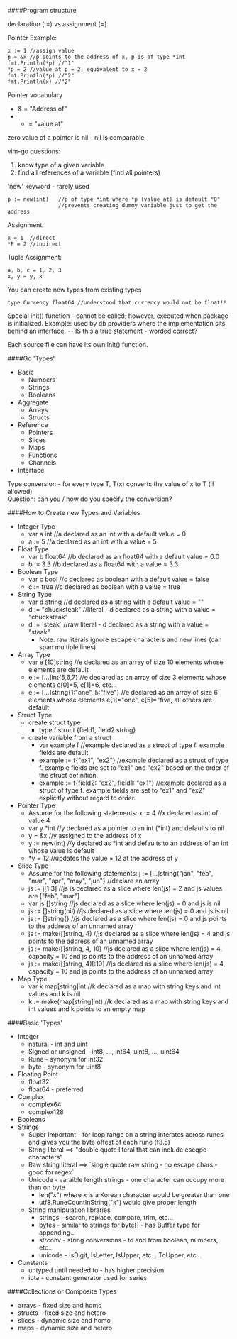 ####Program structure

declaration (:=) vs assignment (=)

Pointer Example:
```
x := 1 //assign value
p = &x //p points to the address of x, p is of type *int
fmt.Println(*p) //"1"
*p = 2 //value at p = 2, equivalent to x = 2
fmt.Println(*p) //"2"
fmt.Println(x) //"2"
```
Pointer vocabulary

* & = "Address of"
* * = "value at"

zero value of a pointer is nil - nil is comparable

vim-go questions:

1. know type of a given variable
2. find all references of a variable (find all pointers)

'new' keyword - rarely used  
```
p := new(int)   //p of type *int where *p (value at) is default "0"
                //prevents creating dummy variable just to get the address
```
Assignment:
```
x = 1  //direct
*P = 2 //indirect
```
Tuple Assignment:
```
a, b, c = 1, 2, 3
x, y = y, x
```
You can create new types from existing types
```
type Currency float64 //understood that currency would not be float!!
```

Special init() function - cannot be called; however, executed when package is initialized. Example: used by db providers where the implementation sits behind an interface. -- IS this a true statement - worded correct?

Each source file can have its own init() function.

####Go 'Types'
* Basic
  * Numbers
  * Strings
  * Booleans
* Aggregate
  * Arrays
  * Structs
* Reference
  * Pointers
  * Slices
  * Maps
  * Functions
  * Channels
* Interface

Type conversion - for every type T, T(x) converts the value of x to T (if allowed)  
Question: can you / how do you specify the conversion?

####How to Create new Types and Variables

* Integer Type
  * var a int //a declared as an int with a default value = 0 
  * a := 5 //a declared as an int with a value = 5
* Float Type
  * var b float64 //b declared as an float64 with a default value = 0.0
  * b := 3.3 //b declared as a float64 with a value = 3.3
* Boolean Type
  * var c bool //c declared as boolean with a default value = false
  * c := true //c declared as boolean with a value = true
* String Type
  * var d string //d declared as a string with a default value = ""
  * d := "chucksteak" //literal - d declared as a string with a value = "chucksteak"
  * d := \`steak\` //raw literal - d declared as a string with a value = "steak"
    * Note: raw literals ignore escape characters and new lines (can span multiple lines)
* Array Type
  * var e [10]string //e declared as an array of size 10 elements whose elements are default
  * e := [...]int{5,6,7} //e declared as an array of size 3 elements whose elements e[0]=5, e[1]=6, etc...
  * e := [...]string{1:"one", 5:"five"} //e declared as an array of size 6 elements whose elements e[1]="one", e[5]="five, all others are default
* Struct Type
  * create struct type 
    * type f struct {field1, field2 string}
  * create variable from a struct
    * var example f //example declared as a struct of type f. example fields are default
    * example := f{"ex1", "ex2"} //example declared as a struct of type f. example fields are set to "ex1" and "ex2" based on the order of the struct definition.
    * example := f{field2: "ex2", field1: "ex1"} //example declared as a struct of type f. example fields are set to "ex1" and "ex2" explicitly without regard to order.
* Pointer Type
  * Assume for the following statements: x := 4 //x declared as int of value 4
  * var y *int //y declared as a pointer to an int (*int) and defaults to nil
  * y = &x //y assigned to the address of x
  * y := new(int) //y declared as *int and defaults to an address of an int whose value is default
  * *y = 12 //updates the value = 12 at the address of y
* Slice Type
  * Assume for the following statements: j := [...]string{"jan", "feb", "mar", "apr", "may", "jun"} //declare an array
  * js := j[1:3] //js is declared as a slice where len(js) = 2 and js values are ["feb", "mar"] 
  * var js []string //js declared as a slice where len(js) = 0 and js is nil
  * js := []string(nil) //js declared as a slice where len(js) = 0 and js is nil
  * js := []string{} //js declared as a slice where len(js) = 0 and js points to the address of an unnamed array
  * js := make([]string, 4) //js declared as a slice where len(js) = 4 and js points to the address of an unnamed array
  * js := make([]string, 4, 10) //js declared as a slice where len(js) = 4, capacity = 10 and js points to the address of an unnamed array
  * js := make([]string, 4)[:10] //js declared as a slice where len(js) = 4, capacity = 10 and js points to the address of an unnamed array
* Map Type
  * var k map[string]int //k declared as a map with string keys and int values and k is nil
  * k := make(map[string]int) //k declared as a map with string keys and int values and k points to an empty map

####Basic 'Types'

* Integer 
  * natural - int and uint
  * Signed or unsigned - int8, ..., int64, uint8, ..., uint64
  * Rune - synonym for int32
  * byte - synonym for uint8
* Floating Point
  * float32
  * float64 - preferred
* Complex
  * complex64
  * complex128
* Booleans
* Strings
  * Super Important - for loop range on a string interates across runes and gives you the byte offest of each rune (f3.5) 
  * String literal ==> "double quote literal that can include escqpe characters"
  * Raw string literal ==> \`single quote raw string - no escape chars - good for regex\`
  * Unicode - varaible length strings - one character can occupy more than on byte
    * len("x") where x is a Korean character would be greater than one
    * utf8.RuneCountInString("x") would give proper length
  * String manipulation libraries
    * strings - search, replace, compare, trim, etc...
    * bytes - similar to strings for byte[] - has Buffer type for appending...
    * strconv - string conversions - to and from boolean, numbers, etc...
    * unicode - IsDigit, IsLetter, IsUpper, etc... ToUpper, etc...
* Constants
  * untyped until needed to - has higher precision
  * iota - constant generator used for series

####Collections or Composite Types
* arrays - fixed size and homo
* structs - fixed size and hetero
* slices - dynamic size and homo
* maps - dynamic size and hetero

